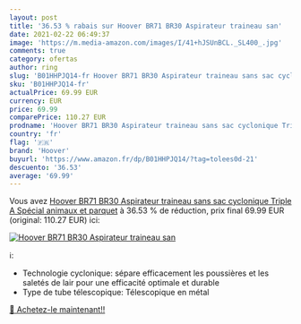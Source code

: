 ```yaml
---
layout: post
title: '36.53 % rabais sur Hoover BR71 BR30 Aspirateur traineau san'
date: 2021-02-22 06:49:37
image: 'https://m.media-amazon.com/images/I/41+hJSUnBCL._SL400_.jpg'
comments: true
category: ofertas
author: ring
slug: 'B01HHPJQ14-fr Hoover BR71 BR30 Aspirateur traineau sans sac cyclonique...'
sku: 'B01HHPJQ14-fr'
actualPrice: 69.99 EUR
currency: EUR
price: 69.99
comparePrice: 110.27 EUR
prodname: 'Hoover BR71 BR30 Aspirateur traineau sans sac cyclonique Triple A Spécial animaux et parquet'
country: 'fr'
flag: '🇫🇷'
brand: 'Hoover'
buyurl: 'https://www.amazon.fr/dp/B01HHPJQ14/?tag=tolees0d-21'
descuento: '36.53'
average: '69.99'
---
```


Vous avez [Hoover BR71 BR30 Aspirateur traineau sans sac cyclonique Triple A Spécial animaux et parquet](https://www.amazon.fr/dp/B01HHPJQ14/?tag=tolees0d-21)  à  36.53 % de réduction, prix final  69.99 EUR (original: 110.27 EUR) ici:

[![Hoover BR71 BR30 Aspirateur traineau san](https://m.media-amazon.com/images/I/41+hJSUnBCL._SL400_.jpg)](https://www.amazon.fr/dp/B01HHPJQ14/?tag=tolees0d-21)

ℹ️:

- Technologie cyclonique: sépare efficacement les poussières et les saletés de lair pour une efficacité optimale et durable
- Type de tube télescopique: Télescopique en métal

[🛒 Achetez-le maintenant!!](https://www.amazon.fr/dp/B01HHPJQ14/?tag=tolees0d-21)
